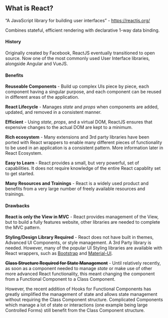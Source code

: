 ## What is React?

“A JavaScript library for building user interfaces” - https://reactjs.org/

Combines stateful, efficient rendering with declarative 1-way data binding.

#### History

Originally created by Facebook, ReactJS eventually transitioned to open source. Now one of the most commonly used User Interface libraries, alongside Angular and VueJS.

#### Benefits

__Reuseable Components__ - Build up complex UIs piece by piece, each component having a singular purpose, and each component can be reused in different areas of the application.

__React Lifecycle__ - Manages _state_ and _props_ when components are added, updated, and removed in a consistent manner.

__Efficient__ - Using _state_, _props_, and a virtual DOM, ReactJS ensures that expensive changes to the actual DOM are kept to a minimum.

__Rich ecosystem__ - Many extensions and 3rd party libraries have been ported with React wrappers to enable many different pieces of functionality to be used in an application is a consistent pattern. More information later in React Ecosystem.

__Easy to Learn__ - React provides a small, but very powerful, set of capabilities. It does not require knowledge of the entire React capablity set to get started.

__Many Resources and Trainings__ - React is a widely used product and benefits from a very large number of freely available resources and trainings.

#### Drawbacks

__React is only the View in MVC__ - React provides management of the View, but to build a fully features website, other libraries are needed to complete the MVC pattern.

__Styling/Design Library Required__ - React does not have built in themes, Advanced UI Components, or style management. A 3rd Party library is needed. However, many of the popular UI Styling libraries are available with React wrappers, such as [Bootstrap](https://getbootstrap.com/) and [Material-UI](https://material-ui.com/).

__~~Class Structure Required for State Management~~__ - Until relatively recently, as soon as a component needed to manage _state_ or make use of other more advanced React functionality, this meant changing the component from a Functional Component to a Class Component.

However, the recent addition of Hooks for Functional Components has greatly simplified the management of state and allows state management without requiring the Class Component structure. Complicated Components which manage a lot of state or interactions (one example being large Controlled Forms) still benefit from the Class Component structure.
